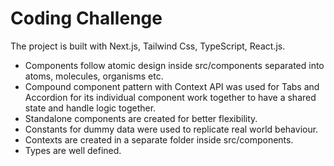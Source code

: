# Coding Challenge

The project is built with Next.js, Tailwind Css, TypeScript, React.js.

- Components follow atomic design inside src/components separated into atoms, molecules, organisms etc.
- Compound component pattern with Context API was used for Tabs and Accordion for its individual component work together to have a shared state and handle logic together.
- Standalone components are created for better flexibility.
- Constants for dummy data were used to replicate real world behaviour.
- Contexts are created in a separate folder inside src/components.
- Types are well defined.
